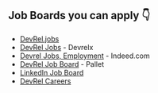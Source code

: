 ## Job Boards you can apply 👇

- [DevRel.jobs](https://www.devrel.jobs/)
- [DevRel Jobs](https://www.devrelx.com/jobs) - Devrelx
- [Devrel Jobs, Employment](https://www.indeed.com/q-Devrel-jobs.html) - Indeed.com
- [DevRel Job Board](https://devocate.pallet.com/jobs) - Pallet
- [LinkedIn Job Board](https://www.linkedin.com/jobs/search/?geoId=92000000&keywords=devrel&location=Worldwide)
- [DevRel Careers](https://devrelcareers.com)